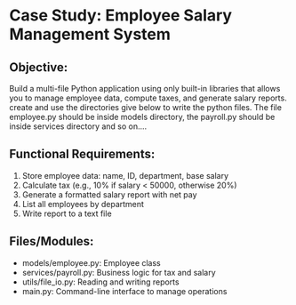 # Case Study: Employee Salary Management System

## Objective:
Build a multi-file Python application using only built-in libraries that allows you to manage employee data, compute taxes, and generate salary reports. create and use the directories give below to write the python files. The file employee.py should be inside models directory, the payroll.py should be inside services directory and so on....

## Functional Requirements:
1. Store employee data: name, ID, department, base salary
2. Calculate tax (e.g., 10% if salary < 50000, otherwise 20%)
3. Generate a formatted salary report with net pay
4. List all employees by department
5. Write report to a text file

## Files/Modules:
- models/employee.py: Employee class
- services/payroll.py: Business logic for tax and salary
- utils/file_io.py: Reading and writing reports
- main.py: Command-line interface to manage operations
